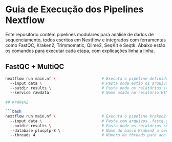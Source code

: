 # Guia de Execução dos Pipelines Nextflow

Este repositório contém pipelines modulares para análise de dados de sequenciamento, todos escritos em Nextflow e integrados com ferramentas como FastQC, Kraken2, Trimmomatic, Qiime2, SeqKit e Seqtk. Abaixo estão os comandos para executar cada etapa, com explicações linha a linha.

## FastQC + MultiQC

```bash
nextflow run main.nf \                    # Executa o pipeline definido no arquivo main.nf
  --input data \                          # Pasta onde estão os arquivos .fastq.gz
  --outdir results \                      # Pasta onde os relatórios serão salvos
  --servico rawdata                       # Nome usado no relatório HTML do MultiQC (ex: rawdata_report.html)
  
## Kraken2

```bash
nextflow run main.nf \                    # Executa o pipeline Kraken2
  --input data \                          # Pasta com arquivos .fastq.gz em pares (R1/R2)
  --outdir results \                      # Pasta onde os relatórios serão salvos
  --database pluspfp-8 \                  # Nome do banco Kraken2 a ser baixado e usado
  --threads 4                             # Número de threads para acelerar a classificação taxonômica

  
